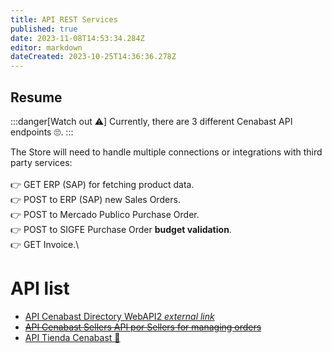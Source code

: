 ```yaml
---
title: API REST Services
published: true
date: 2023-11-08T14:53:34.284Z
editor: markdown
dateCreated: 2023-10-25T14:36:36.278Z
---
```


##  Resume

:::danger[Watch out ⚠️]
Currently, there are 3 different Cenabast API endpoints 🙄. 
:::



The Store will need to handle multiple connections or integrations with third party services:\
\
👉 GET ERP (SAP) for fetching product data.\
👉 POST to ERP (SAP) new Sales Orders.\
👉 POST to Mercado Publico Purchase Order.\
👉 POST to SIGFE Purchase Order **budget validation**.\
👉 GET Invoice.\



# API list

- [API Cenabast Directory WebAPI2 *external link*](https://testaplicacionesweb.cenabast.cl:7001/WebApi2/documentacion/index.html#/)
- [~~API Cenabast Sellers API por Sellers for managing orders~~](https://aplicacionesweb.cenabast.cl/webapi/swagger/ui/index#)
- [API Tienda Cenabast 🥷](https://testaplicacionesweb.cenabast.cl:7001/interoperabilidad/tienda/api/docs/index.html)
